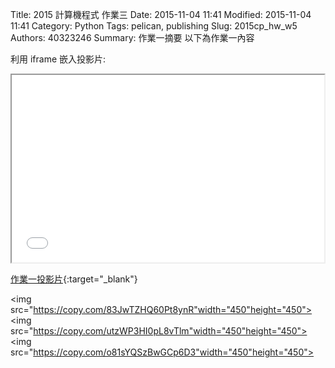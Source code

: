 Title: 2015 計算機程式 作業三
Date: 2015-11-04 11:41
Modified: 2015-11-04 11:41
Category: Python
Tags: pelican, publishing
Slug: 2015cp_hw_w5
Authors: 40323246
Summary: 作業一摘要
以下為作業一內容

利用 iframe 嵌入投影片:

<iframe src="simplest3.html" width="500" height="300"></iframe>

[作業一投影片](simplest3.html){:target="_blank"}



<img src="https://copy.com/83JwTZHQ60Pt8ynR"width="450"height="450">
<img src="https://copy.com/utzWP3HI0pL8vTlm"width="450"height="450">
<img src="https://copy.com/o81sYQSzBwGCp6D3"width="450"height="450">
